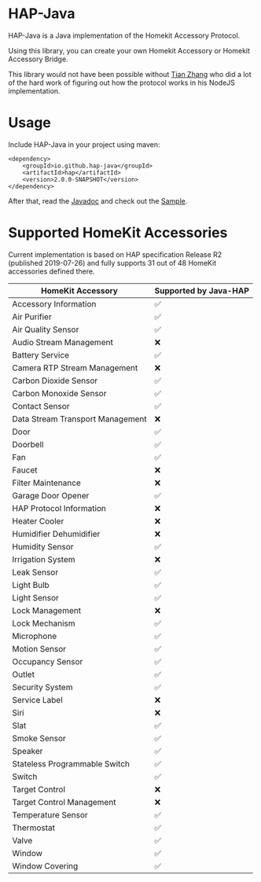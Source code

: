 HAP-Java
=========
HAP-Java is a Java implementation of the Homekit Accessory Protocol.

Using this library, you can create your own Homekit Accessory or Homekit Accessory Bridge.

This library would not have been possible without [Tian Zhang](https://github.com/KhaosT) who did a lot of the hard work of figuring out how the protocol works in his NodeJS implementation.

Usage
=========
Include HAP-Java in your project using maven:
```
<dependency>
	<groupId>io.github.hap-java</groupId>
	<artifactId>hap</artifactId>
	<version>2.0.0-SNAPSHOT</version>
</dependency>
```

After that, read the [Javadoc](http://beowulfe.github.io/HAP-Java/apidocs/) and check out the [Sample](https://github.com/beowulfe/HAP-Java/tree/sample).

Supported HomeKit Accessories
=========

Current implementation is based on HAP specification Release R2 (published 2019-07-26) and
fully supports 31 out of 48 HomeKit accessories defined there.

| HomeKit Accessory | Supported by Java-HAP |
|--------------------|--------------------|
|  Accessory Information            |     :white_check_mark:    |
|  Air Purifier                     |     :white_check_mark:    |
|  Air Quality Sensor               |     :white_check_mark:    |
|  Audio Stream Management          |     :x:                   |
|  Battery Service                  |     :white_check_mark:    |
|  Camera RTP Stream Management     |     :x:                   |
|  Carbon Dioxide Sensor            |     :white_check_mark:    |
|  Carbon Monoxide Sensor           |     :white_check_mark:    |
|  Contact Sensor                   |     :white_check_mark:    |
|  Data Stream Transport Management |     :x:                   |
|  Door                             |     :white_check_mark:    |
|  Doorbell                         |     :white_check_mark:    |
|  Fan                              |     :white_check_mark:    |
|  Faucet                           |     :x:                   |
|  Filter Maintenance               |     :x:                   |
|  Garage Door Opener               |     :white_check_mark:    |
|  HAP Protocol Information         |     :x:                   |
|  Heater Cooler                    |     :x:                   |
|  Humidifier Dehumidifier          |     :x:                   |
|  Humidity Sensor                  |     :white_check_mark:    |
|  Irrigation System                |     :x:                   |
|  Leak Sensor                      |     :white_check_mark:    |
|  Light Bulb                       |     :white_check_mark:    |
|  Light Sensor                     |     :white_check_mark:    |
|  Lock Management                  |     :x:                   |
|  Lock Mechanism                   |     :white_check_mark:    |
|  Microphone                       |     :white_check_mark:    |
|  Motion Sensor                    |     :white_check_mark:    |
|  Occupancy Sensor                 |     :white_check_mark:    |
|  Outlet                           |     :white_check_mark:    |
|  Security System                  |     :white_check_mark:    |
|  Service Label                    |     :x:                   |
|  Siri                             |     :x:                   |
|  Slat                             |     :white_check_mark:    |
|  Smoke Sensor                     |     :white_check_mark:    |
|  Speaker                          |     :white_check_mark:    |
|  Stateless Programmable Switch    |     :white_check_mark:    |
|  Switch                           |     :white_check_mark:    |
|  Target Control                   |     :x:                   |   
|  Target Control Management        |     :x:                   |
|  Temperature Sensor               |     :white_check_mark:    |
|  Thermostat                       |     :white_check_mark:    |
|  Valve                            |      :white_check_mark:   |
|  Window                           |      :white_check_mark:   |
|  Window Covering                  |      :white_check_mark:   |